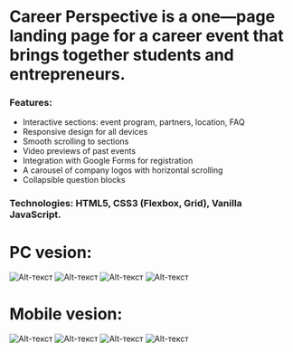 # Career Perspective is a one—page landing page for a career event that brings together students and entrepreneurs.

### Features:
+ Interactive sections: event program, partners, location, FAQ
+ Responsive design for all devices
+ Smooth scrolling to sections
+ Video previews of past events
+ Integration with Google Forms for registration
+ A carousel of company logos with horizontal scrolling
+ Collapsible question blocks

### Technologies: HTML5, CSS3 (Flexbox, Grid), Vanilla JavaScript.
# PC vesion:
![Alt-текст](https://github.com/m3kskssssssss/Career_Perspective/blob/main/Main.png)
![Alt-текст](https://github.com/m3kskssssssss/Career_Perspective/blob/main/Partners.png)
![Alt-текст](https://github.com/m3kskssssssss/Career_Perspective/blob/main/Location.png)
![Alt-текст](https://github.com/m3kskssssssss/Career_Perspective/blob/main/FAQ.png)
# Mobile vesion:
![Alt-текст](https://github.com/m3kskssssssss/Career_Perspective/blob/main/Main_Mobile.png)
![Alt-текст](https://github.com/m3kskssssssss/Career_Perspective/blob/main/Partners_Mobile.png)
![Alt-текст](https://github.com/m3kskssssssss/Career_Perspective/blob/main/Location_Mobile.png)
![Alt-текст](https://github.com/m3kskssssssss/Career_Perspective/blob/main/FAQ_Mobile.png)

